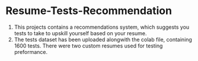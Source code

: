 # Resume-Tests-Recommendation
1. This projects contains a recommendations system, which suggests you tests to take to upskill yourself based on your resume.
2. The tests dataset has been uploaded alongwith the colab file, containing 1600 tests. There were two custom resumes used for testing preformance.

